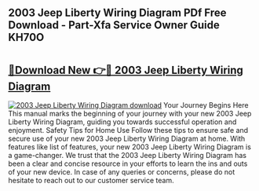 ## 2003 Jeep Liberty Wiring Diagram PDf Free Download - Part-Xfa Service Owner Guide KH70O

# <h2><a href="http://dftklu.blite.top/?on=2003+Jeep+Liberty+Wiring+Diagram">🔗Download New 👉🔴 2003 Jeep Liberty Wiring Diagram</a></h2>

[![2003 Jeep Liberty Wiring Diagram download](https://i.imgur.com/lujVjoI.png)](http://dftklu.blite.top/?on=2003+Jeep+Liberty+Wiring+Diagram)
Your Journey Begins Here This manual marks the beginning of your journey with your new 2003 Jeep Liberty Wiring Diagram, guiding you towards successful operation and enjoyment. Safety Tips for Home Use Follow these tips to ensure safe and secure use of your new 2003 Jeep Liberty Wiring Diagram at home. With features like list of features, your new 2003 Jeep Liberty Wiring Diagram is a game-changer. We trust that the 2003 Jeep Liberty Wiring Diagram has been a clear and concise resource in your efforts to learn the ins and outs of your new device. In case of any queries or concerns, please do not hesitate to reach out to our customer service team.
